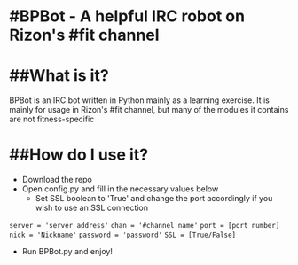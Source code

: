 #BPBot - A helpful IRC robot on Rizon's #fit channel
====================================================

##What is it?
=============
BPBot is an IRC bot written in Python mainly as a learning exercise. It is mainly for
usage in Rizon's #fit channel, but many of the modules it contains are not fitness-specific

##How do I use it?
==================
* Download the repo
* Open config.py and fill in the necessary values below
	* Set SSL boolean to 'True' and change the port accordingly if you wish to use an SSL connection

```server = 'server address'```
```chan = '#channel name'```
```port = [port number]```
```nick = 'Nickname'```
```password = 'password'```
```SSL = [True/False]```

* Run BPBot.py and enjoy!